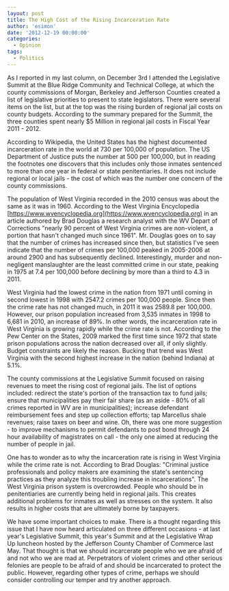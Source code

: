 ```yaml
---
layout: post
title: The High Cost of the Rising Incarceration Rate
author: 'esimon'
date: '2012-12-19 00:00:00'
categories:
  - Opinion
tags:
  - Politics
---
```

As I reported in my last column, on December 3rd I attended the Legislative Summit at the Blue Ridge Community and Technical College, at which the county commissions of Morgan, Berkeley and Jefferson Counties created a list of legislative priorities to present to state legislators. There were several items on the list, but at the top was the rising burden of regional jail costs on county budgets. According to the summary prepared for the Summit, the three counties spent nearly $5 Million in regional jail costs in Fiscal Year 2011 - 2012. 

According to Wikipedia, the United States has the highest documented incarceration rate in the world at 730 per 100,000 of population. The US Department of Justice puts the number at 500 per 100,000, but in reading the footnotes one discovers that this includes only those inmates sentenced to more than one year in federal or state penitentiaries. It does not include regional or local jails - the cost of which was the number one concern of the county commissions. 

The population of West Virginia recorded in the 2010 census was about the same as it was in 1960. According to the West Virginia Encyclopedia [https://www.wvencyclopedia.org](https://www.wvencyclopedia.org) in an article authored by Brad Douglas a research analyst with the WV Depart of Corrections "nearly 90 percent of West Virginia crimes are non-violent, a portion that hasn't changed much since 1961". Mr. Douglas goes on to say that the number of crimes has increased since then, but statistics I've seen indicate that the number of crimes per 100,000 peaked in 2005-2006 at around 2900 and has subsequently declined. Interestingly, murder and non-negligent manslaughter are the least committed crime in our state, peaking in 1975 at 7.4 per 100,000 before declining by more than a third to 4.3 in 2011. 

West Virginia had the lowest crime in the nation from 1971 until coming in second lowest in 1998 with 2547.2 crimes per 100,000 people. Since then the crime rate has not changed much, in 2011 it was 2589.8 per 100,000. However, our prison population increased from 3,535 inmates in 1998 to 6,681 in 2010, an increase of 89%. In other words, the incarceration rate in West Virginia is growing rapidly while the crime rate is not. According to the Pew Center on the States, 2009 marked the first time since 1972 that state prison populations across the nation decreased over all, if only slightly. Budget constraints are likely the reason. Bucking that trend was West Virginia with the second highest increase in the nation (behind Indiana) at 5.1%. 

The county commissions at the Legislative Summit focused on raising revenues to meet the rising cost of regional jails. The list of options included: redirect the state's portion of the transaction tax to fund jails; ensure that municipalities pay their fair share (as an aside - 80% of all crimes reported in WV are in municipalities); increase defendant reimbursement fees and step up collection efforts; tap Marcellus shale revenues; raise taxes on beer and wine. Oh, there was one more suggestion - to improve mechanisms to permit defendants to post bond through 24 hour availability of magistrates on call - the only one aimed at reducing the number of people in jail. 

One has to wonder as to why the incarceration rate is rising in West Virginia while the crime rate is not. According to Brad Douglas: "Criminal justice professionals and policy makers are examining the state's sentencing practices as they analyze this troubling increase in incarcerations". The West Virginia prison system is overcrowded. People who should be in penitentiaries are currently being held in regional jails. This creates additional problems for inmates as well as stresses on the system. It also results in higher costs that are ultimately borne by taxpayers. 

We have some important choices to make. There is a thought regarding this issue that I have now heard articulated on three different occasions - at last year's Legislative Summit, this year's Summit and at the Legislative Wrap Up luncheon hosted by the Jefferson County Chamber of Commerce last May. That thought is that we should incarcerate people who we are afraid of and not who we are mad at. Perpetrators of violent crimes and other serious felonies are people to be afraid of and should be incarcerated to protect the public. However, regarding other types of crime, perhaps we should consider controlling our temper and try another approach. 

